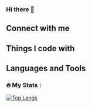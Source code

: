 ### Hi there 👋

## Connect with me

## Things I code with

## Languages and Tools

### :fire: My Stats :
[![Top Langs](https://github-readme-stats.vercel.app/api/top-langs/?username=TobyPickard)](https://github.com/TobyPickard/github-readme-stats)

<!--
Here are some ideas to get you started:

- 🔭 I’m currently working on ...
- 🌱 I’m currently learning ...
- 👯 I’m looking to collaborate on ...
- 🤔 I’m looking for help with ...
- 💬 Ask me about ...
- 📫 How to reach me: ...
- 😄 Pronouns: ...
- ⚡ Fun fact: ...
-->
